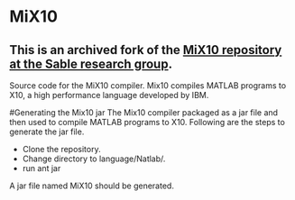 # MiX10

## This is an archived fork of the [MiX10 repository at the Sable research group](https://github.com/Sable/MiX10). 
Source code for the MiX10 compiler. 
Mix10 compiles MATLAB programs to X10, a high performance language developed by IBM. 

#Generating the Mix10 jar
The Mix10 compiler packaged as a jar file and then used to compile MATLAB programs to X10. Following are the steps to generate the jar file. 
  * Clone the repository. 
  * Change directory to language/Natlab/. 
  * run ant jar 

A jar file named MiX10 should be generated. 
